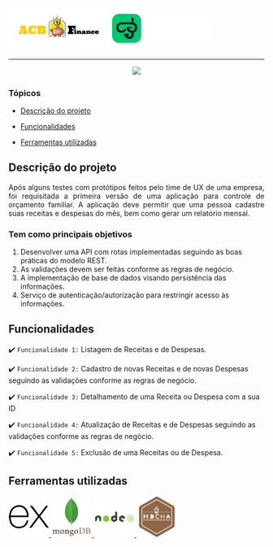 <img src="./media/ACB_Finance.png" alt="ACB Logo" width="200px" align="center"/>
<img src="./media/AluraChallengeLogo.svg" alt="ACB Logo" width="200px" align="center"/>
<hr>

<p align="center">
   <img src="http://img.shields.io/static/v1?label=STATUS&message=EM%20DESENVOLVIMENTO&color=RED&style=for-the-badge"/>
</p>

### Tópicos

- [Descrição do projeto](#descrição-do-projeto)

- [Funcionalidades](#funcionalidades)

- [Ferramentas utilizadas](#ferramentas-utilizadas)

## Descrição do projeto

<p align="justify">
Após alguns testes com protótipos feitos pelo time de UX de uma empresa, foi requisitada a primeira versão de uma aplicação para controle de orçamento familiar.
A aplicação deve permitir que uma pessoa cadastre suas receitas e despesas do mês, bem como gerar um relatório mensal.

### Tem como principais objetivos

1. Desenvolver uma API com rotas implementadas seguindo as boas práticas do modelo REST.
2. As validações devem ser feitas conforme as regras de negócio.
3. A implementação de base de dados visando persistência das informações.
4. Serviço de autenticação/autorização para restringir acesso às informações.
</p>

## Funcionalidades

:heavy_check_mark: `Funcionalidade 1:` Listagem de Receitas e de Despesas.

:heavy_check_mark: `Funcionalidade 2:` Cadastro de novas Receitas e de novas Despesas seguindo as validações conforme as regras de negócio.

:heavy_check_mark: `Funcionalidade 3:` Detalhamento de uma Receita ou Despesa com a sua ID

:heavy_check_mark: `Funcionalidade 4:` Atualização de Receitas e de Despesas seguindo as validações conforme as regras de negócio.

:heavy_check_mark: `Funcionalidade 5:` Exclusão de uma Receitas ou de Despesa.

## Ferramentas utilizadas

<a href="https://expressjs.com/">
<img src="https://raw.githubusercontent.com/devicons/devicon/master/icons/express/express-original.svg" alt="Express Logo" width="80px" />
</a>
<a href="https://www.mongodb.com/">
<img src="https://raw.githubusercontent.com/devicons/devicon/master/icons/mongodb/mongodb-original-wordmark.svg" alt="MongoDB Logo" width="80px" />
</a>
<a href="https://nodejs.org/en/">
<img src="https://raw.githubusercontent.com/devicons/devicon/master/icons/nodejs/nodejs-original-wordmark.svg" alt="NodeJs Logo" width="80px" />
</a>
<a href="https://mochajs.org/">
<img src="https://raw.githubusercontent.com/devicons/devicon/master/icons/mocha/mocha-plain.svg" alt="Mocha Logo" width="80px" />
</a>
